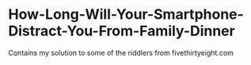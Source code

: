 # How-Long-Will-Your-Smartphone-Distract-You-From-Family-Dinner

Contains my solution to some of the riddlers from fivethirtyeight.com

